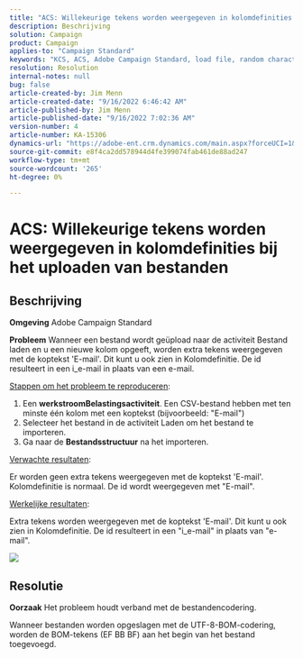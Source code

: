 ```yaml
---
title: "ACS: Willekeurige tekens worden weergegeven in kolomdefinities bij het uploaden van bestanden"
description: Beschrijving
solution: Campaign
product: Campaign
applies-to: "Campaign Standard"
keywords: "KCS, ACS, Adobe Campaign Standard, load file, random characters, column definitions, Label, ID, file uploaded, load activity"
resolution: Resolution
internal-notes: null
bug: false
article-created-by: Jim Menn
article-created-date: "9/16/2022 6:46:42 AM"
article-published-by: Jim Menn
article-published-date: "9/16/2022 7:02:36 AM"
version-number: 4
article-number: KA-15306
dynamics-url: "https://adobe-ent.crm.dynamics.com/main.aspx?forceUCI=1&pagetype=entityrecord&etn=knowledgearticle&id=40695b52-8b35-ed11-9db1-0022480866ad"
source-git-commit: e8f4ca2dd578944d4fe399074fab461de88ad247
workflow-type: tm+mt
source-wordcount: '265'
ht-degree: 0%

---
```


# ACS: Willekeurige tekens worden weergegeven in kolomdefinities bij het uploaden van bestanden

## Beschrijving


<b>Omgeving</b>
Adobe Campaign Standard

<b>Probleem</b>
Wanneer een bestand wordt geüpload naar de activiteit Bestand laden en u een nieuwe kolom opgeeft, worden extra tekens weergegeven met de koptekst &#39;E-mail&#39;.
Dit kunt u ook zien in Kolomdefinitie.
De id resulteert in een i_e-mail in plaats van een e-mail.

<u>Stappen om het probleem te reproduceren</u>:

1. Een <b>werkstroom</b><b>Belastingsactiviteit</b>.
Een CSV-bestand hebben met ten minste één kolom met een koptekst (bijvoorbeeld: &quot;E-mail&quot;)
2. Selecteer het bestand in de activiteit Laden om het bestand te importeren.
3. Ga naar de <b>Bestandsstructuur</b> na het importeren.

<u>Verwachte resultaten</u>:

Er worden geen extra tekens weergegeven met de koptekst &#39;E-mail&#39;.
Kolomdefinitie is normaal.
De id wordt weergegeven met &quot;E-mail&quot;.

<u>Werkelijke resultaten</u>:

Extra tekens worden weergegeven met de koptekst &#39;E-mail&#39;.
Dit kunt u ook zien in Kolomdefinitie.
De id resulteert in een &quot;i_e-mail&quot; in plaats van &quot;e-mail&quot;.

![](https://support.neolane.net/nl/jsp/previewFile.jsp?md5=0b4065125940743e01772361c3de7a42&amp;amp;ext=png&amp;amp;contentType=image/png&amp;amp;fileName=Load%20File%20Screen%20shot.png&amp;amp;__sessiontoken=___T6lIC6yifQm9PSg+71ewRkrmB1/tfKMdlN13lb9GkQA1d2ToxnddGEqJttAdN7IYNTQuGId1i+dlfO5r/nPKE5ad+kz0e8dAXoH4VqdvidxXXwq7EkJUIAIA)


## Resolutie


<b>Oorzaak</b>
Het probleem houdt verband met de bestandencodering.

Wanneer bestanden worden opgeslagen met de UTF-8-BOM-codering, worden de BOM-tekens (EF BB BF) aan het begin van het bestand toegevoegd.
